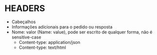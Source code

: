 # HEADERS

- Cabeçalhos
- Informações adicionais para o pedido ou resposta
- Nome: valor (Name: value), pode ser escrito de qualquer forma, não é sensitive-case
    - Content-type: application/json
    - Content-type: text/html

